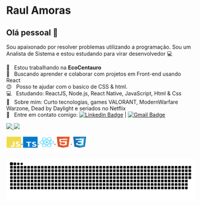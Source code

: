 
# Raul Amoras

## Olá pessoal 👋
Sou apaixonado por resolver problemas utilizando a programação.
Sou um Analista de Sistema e estou estudando para virar desenvolvedor  :computer:

 :rocket:  &nbsp; Estou trabalhando na **EcoCentauro**
 <br/> :purple_heart: &nbsp; Buscando aprender e colaborar com projetos em Front-end usando React
 <br/> :blush: &nbsp; Posso te ajudar com o basico de CSS & html.
 <br/> :computer: &nbsp; Estudando: ReactJS, Node.js, React Native, JavaScript, Html & Css
 <br/> 💬  &nbsp; Sobre mim: Curto tecnologias, games VALORANT, ModernWarfare Warzone, Dead by Daylight e seriados no Netflix
 <br/> :email: &nbsp; Entre em contato comigo: [![Linkedin Badge](https://img.shields.io/badge/-RaulAmoras-blue?style=flat-square&logo=Linkedin&logoColor=white&link=https://linkedin.com/in/raul-amoras-1041721b1/)](https://www.linkedin.com/in/raul-amoras-1041721b1/) 
| 
[![Gmail Badge](https://img.shields.io/badge/-Raul.amoras@gmail.com-c14438?style=flat-square&logo=Gmail&logoColor=white&link=mailto:Raul.amoras@gmail.com)](mailto:Raul.amoras@gmail.com)


 <div>
  <a href="https://github.com/rafaballerini">
  <img height="180em" src="https://github-readme-stats.vercel.app/api?username=Raul-Amoras&show_icons=true&theme=dark&include_all_commits=true&count_private=true"/>
  <img height="180em" src="https://github-readme-stats.vercel.app/api/top-langs/?username=Raul-Amoras&layout=compact&langs_count=7&theme=dark"/>
</div>
<div style="display: inline_block"><br>
  <img align="center" alt="Raul-Js" height="30" width="40" src="https://raw.githubusercontent.com/devicons/devicon/master/icons/javascript/javascript-plain.svg">
  <img align="center" alt="Raul-Ts" height="30" width="40" src="https://raw.githubusercontent.com/devicons/devicon/master/icons/typescript/typescript-plain.svg">
  <img align="center" alt="Raul-React" height="30" width="40" src="https://raw.githubusercontent.com/devicons/devicon/master/icons/react/react-original.svg">
  <img align="center" alt="Raul-HTML" height="30" width="40" src="https://raw.githubusercontent.com/devicons/devicon/master/icons/html5/html5-original.svg">
  <img align="center" alt="Raul-CSS" height="30" width="40" src="https://raw.githubusercontent.com/devicons/devicon/master/icons/css3/css3-original.svg">
  

</div>
 
 ##
 
  ![Snake animation](https://github.com/Raul-Amoras/Raul-Amoras/blob/output/github-contribution-grid-snake.svg)
 </div>
